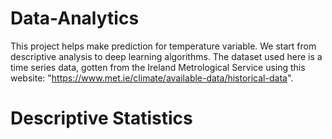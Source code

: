 # Data-Analytics

This project helps make prediction for temperature variable. We start from descriptive analysis to deep learning algorithms.
The dataset used here is a time series data, gotten from the Ireland Metrological Service using this website: "https://www.met.ie/climate/available-data/historical-data".

# Descriptive Statistics

